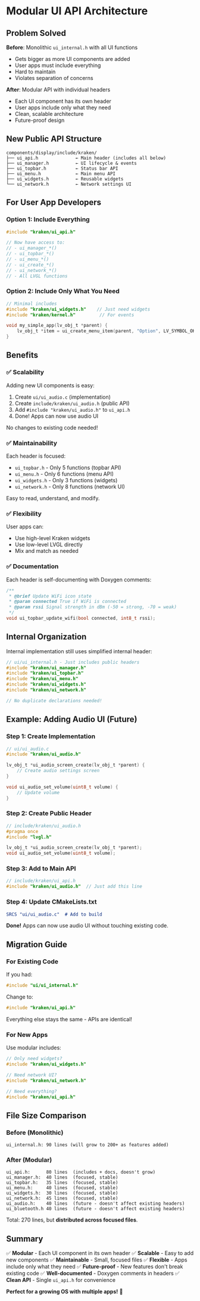 # Modular UI API Architecture

## Problem Solved

**Before**: Monolithic `ui_internal.h` with all UI functions
- Gets bigger as more UI components are added
- User apps must include everything
- Hard to maintain
- Violates separation of concerns

**After**: Modular API with individual headers
- Each UI component has its own header
- User apps include only what they need
- Clean, scalable architecture
- Future-proof design

## New Public API Structure

```
components/display/include/kraken/
├── ui_api.h              ← Main header (includes all below)
├── ui_manager.h          ← UI lifecycle & events
├── ui_topbar.h           ← Status bar API
├── ui_menu.h             ← Main menu API
├── ui_widgets.h          ← Reusable widgets
└── ui_network.h          ← Network settings UI
```

## For User App Developers

### Option 1: Include Everything
```c
#include "kraken/ui_api.h"

// Now have access to:
// - ui_manager_*()
// - ui_topbar_*()
// - ui_menu_*()
// - ui_create_*()
// - ui_network_*()
// - All LVGL functions
```

### Option 2: Include Only What You Need
```c
// Minimal includes
#include "kraken/ui_widgets.h"    // Just need widgets
#include "kraken/kernel.h"         // For events

void my_simple_app(lv_obj_t *parent) {
    lv_obj_t *item = ui_create_menu_item(parent, "Option", LV_SYMBOL_OK);
}
```

## Benefits

### ✅ Scalability
Adding new UI components is easy:

1. Create `ui/ui_audio.c` (implementation)
2. Create `include/kraken/ui_audio.h` (public API)
3. Add `#include "kraken/ui_audio.h"` to `ui_api.h`
4. Done! Apps can now use audio UI

No changes to existing code needed!

### ✅ Maintainability
Each header is focused:
- `ui_topbar.h` - Only 5 functions (topbar API)
- `ui_menu.h` - Only 6 functions (menu API)
- `ui_widgets.h` - Only 3 functions (widgets)
- `ui_network.h` - Only 8 functions (network UI)

Easy to read, understand, and modify.

### ✅ Flexibility
User apps can:
- Use high-level Kraken widgets
- Use low-level LVGL directly
- Mix and match as needed

### ✅ Documentation
Each header is self-documenting with Doxygen comments:

```c
/**
 * @brief Update WiFi icon state
 * @param connected True if WiFi is connected
 * @param rssi Signal strength in dBm (-50 = strong, -70 = weak)
 */
void ui_topbar_update_wifi(bool connected, int8_t rssi);
```

## Internal Organization

Internal implementation still uses simplified internal header:

```c
// ui/ui_internal.h - Just includes public headers
#include "kraken/ui_manager.h"
#include "kraken/ui_topbar.h"
#include "kraken/ui_menu.h"
#include "kraken/ui_widgets.h"
#include "kraken/ui_network.h"

// No duplicate declarations needed!
```

## Example: Adding Audio UI (Future)

### Step 1: Create Implementation
```c
// ui/ui_audio.c
#include "kraken/ui_audio.h"

lv_obj_t *ui_audio_screen_create(lv_obj_t *parent) {
    // Create audio settings screen
}

void ui_audio_set_volume(uint8_t volume) {
    // Update volume
}
```

### Step 2: Create Public Header
```c
// include/kraken/ui_audio.h
#pragma once
#include "lvgl.h"

lv_obj_t *ui_audio_screen_create(lv_obj_t *parent);
void ui_audio_set_volume(uint8_t volume);
```

### Step 3: Add to Main API
```c
// include/kraken/ui_api.h
#include "kraken/ui_audio.h"  // Just add this line
```

### Step 4: Update CMakeLists.txt
```cmake
SRCS "ui/ui_audio.c"  # Add to build
```

**Done!** Apps can now use audio UI without touching existing code.

## Migration Guide

### For Existing Code

If you had:
```c
#include "ui/ui_internal.h"
```

Change to:
```c
#include "kraken/ui_api.h"
```

Everything else stays the same - APIs are identical!

### For New Apps

Use modular includes:
```c
// Only need widgets?
#include "kraken/ui_widgets.h"

// Need network UI?
#include "kraken/ui_network.h"

// Need everything?
#include "kraken/ui_api.h"
```

## File Size Comparison

### Before (Monolithic)
```
ui_internal.h: 90 lines (will grow to 200+ as features added)
```

### After (Modular)
```
ui_api.h:      80 lines  (includes + docs, doesn't grow)
ui_manager.h:  40 lines  (focused, stable)
ui_topbar.h:   35 lines  (focused, stable)
ui_menu.h:     40 lines  (focused, stable)
ui_widgets.h:  30 lines  (focused, stable)
ui_network.h:  45 lines  (focused, stable)
ui_audio.h:    40 lines  (future - doesn't affect existing headers)
ui_bluetooth.h 40 lines  (future - doesn't affect existing headers)
```

Total: 270 lines, but **distributed across focused files**.

## Summary

✅ **Modular** - Each UI component in its own header
✅ **Scalable** - Easy to add new components
✅ **Maintainable** - Small, focused files
✅ **Flexible** - Apps include only what they need
✅ **Future-proof** - New features don't break existing code
✅ **Well-documented** - Doxygen comments in headers
✅ **Clean API** - Single `ui_api.h` for convenience

**Perfect for a growing OS with multiple apps!** 🚀
